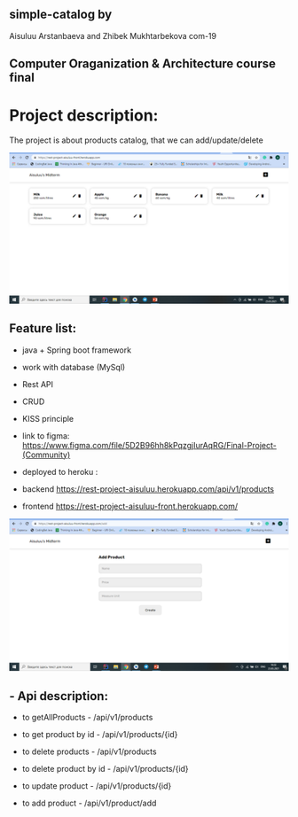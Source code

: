 ## simple-catalog by 
Aisuluu Arstanbaeva and Zhibek Mukhtarbekova com-19
## Computer Oraganization & Architecture course final
# Project description:
  The project is about products catalog, that we can add/update/delete
  
  ![get_all](https://github.com/Aisuluu817/cs204-store/blob/master/img/all_products.png)
  
## Feature list:
 - java + Spring boot framework
 
 - work with database (MySql)
 
 - Rest API
 
 - CRUD
 
 - KISS principle

 - link to figma: https://www.figma.com/file/5D2B96hh8kPqzgjIurAqRG/Final-Project-(Community)
 
 - deployed to heroku :
 -  backend https://rest-project-aisuluu.herokuapp.com/api/v1/products
 -  frontend https://rest-project-aisuluu-front.herokuapp.com/ 

![add Product](https://github.com/Aisuluu817/cs204-store/blob/master/img/add_product.png)

 
## - Api description:
- to getAllProducts - /api/v1/products 

- to get product by id - /api/v1/products/{id}

- to delete products - /api/v1/products

- to delete product by id - /api/v1/products/{id}

- to update product - /api/v1/products/{id}

- to add product - /api/v1/product/add

